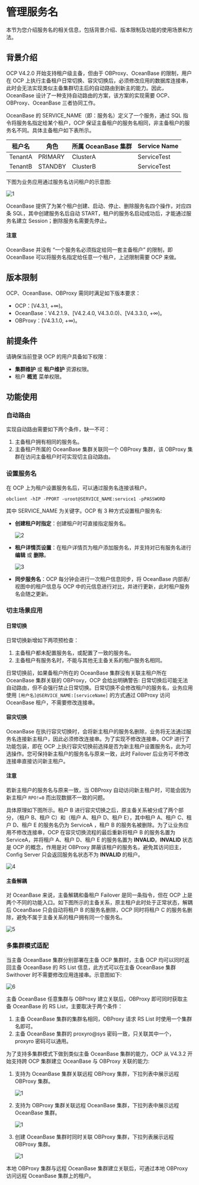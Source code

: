 # 管理服务名

本节为您介绍服务名的相关信息，包括背景介绍、版本限制及功能的使用场景和方法。

## 背景介绍

OCP V4.2.0 开始支持租户级主备，但由于 OBProxy、OceanBase 的限制，用户在 OCP 上执行主备租户日常切换、容灾切换后，必须修改应用的数据库连接串，此时会无法实现类似主备集群切主后的自动路由到新主的能力。因此，OceanBase 设计了一种支持自动路由的方案，该方案的实现需要 OCP、OBProxy、OceanBase 三者协同工作。

OceanBase 的 SERVICE_NAME（即：服务名）定义了一个服务，通过 SQL 指令将服务名指定给某个租户，OCP 保证主备租户的服务名相同，非主备租户的服务名不同。具体主备租户如下表所示。

| 租户名 | 角色 | 所属 OceanBase 集群 | Service Name |
| --------- | ---------- | --------- | -------- |
| TenantA | PRIMARY | ClusterA | ServiceTest |
| TenantB | STANDBY | ClusterB | ServiceTest |

下图为业务应用通过服务名访问租户的示意图:

![1](https://obbusiness-private.oss-cn-shanghai.aliyuncs.com/doc/img/ocp/433/202411141354.png)

OceanBase 提供了为某个租户创建、启动、停止、删除服务名四个操作，对应四条 SQL，其中创建服务名后自动 START，租户的服务名启动成功后，才能通过服务名建立 Session；删除服务名需要先停止。

<main id="notice" type='notice'>
<h4>注意</h4>
<p>OceanBase 并没有 “一个服务名必须指定给同一套主备租户” 的限制，即 OceanBase 可以将服务名指定给任意一个租户，上述限制需要 OCP 来做。</p>
</main>

## 版本限制

OCP、OceanBase、OBProxy 需同时满足如下版本要求：

* OCP：[V4.3.1, +∞)。
* OceanBase：V4.2.1.9、[V4.2.4.0, V4.3.0.0)、[V4.3.3.0, +∞)。
* OBProxy：[V4.3.1.0, +∞)。

## 前提条件

请确保当前登录 OCP 的用户具备如下权限：

* **集群维护** 或 **租户维护** 资源权限。
* 租户 **概览** 菜单权限。

## 功能使用

### 自动路由

实现自动路由需要如下两个条件，缺一不可：

1. 主备租户拥有相同的服务名。
2. 主备租户所属的 OceanBase 集群关联同一个 OBProxy 集群，该 OBProxy 集群在访问主备租户时可实现切主自动路由。

### 设置服务名

在 OCP 上为租户设置服务名后，可以通过服务名连接该租户。

```shell
obclient -hIP -PPORT -uroot@SERVICE_NAME:service1 -pPASSWORD
```

其中 SERVICE_NAME 为关键字。OCP 有 3 种方式设置租户服务名:

* **创建租户时指定**：创建租户时可直接指定服务名。

    ![2](https://obbusiness-private.oss-cn-shanghai.aliyuncs.com/doc/img/ocp/433/202411141356.png)

* **租户详情页设置**：在租户详情页为租户添加服务名，并支持对已有服务名进行 **编辑** 或 **删除**。

    ![3](https://obbusiness-private.oss-cn-shanghai.aliyuncs.com/doc/img/ocp/433/202411141357.png)

* **同步服务名**：OCP 每分钟会进行一次租户信息同步，将 OceanBase 内部表/视图中的租户信息与 OCP 中的元信息进行对比，并进行更新，此时租户服务名会随之更新。

### 切主场景应用

#### 日常切换

日常切换新增如下两项预检查：

1. 主备租户都未配置服务名，或配置了一致的服务名。
2. 主备租户有服务名时，不能与其他无主备关系的租户服务名相同。

日常切换前，如果备租户所在的 OceanBase 集群没有关联主租户所在 OceanBase 集群关联的 OBProxy，OCP 会给出明确警告: 日常切换后可能无法自动路由，但不会强行禁止日常切换。日常切换不会修改租户的服务名，业务应用使用 `[用户名]@SERVICE_NAME:[serviceName]` 的方式通过 OBProxy 访问 OceanBase 租户，不需要修改连接串。

#### 容灾切换

OceanBase 在执行容灾切换时，会将新主租户的服务名删除，业务将无法通过服务名连接新主租户，因此必须修改连接串。为了实现不修改连接串，OCP 进行了功能包装，即在 OCP 上执行容灾切换前选择是否为新主租户设置服务名，此为可选操作。您可保持新主租户的服务名与原来一致，此时 Failover 后业务可不修改连接串直接访问新主租户。

<main id="notice" type='notice'>
<h4>注意</h4>
<p>若新主租户的服务名与原来一致，当 OBProxy 自动访问新主租户时，可能会因为新主租户 <code>RPO!=0</code> 而出现数据不一致的问题。</p>
</main>

具体原理如下图所示。租户 B 进行容灾切换之后，原主备关系被分成了两个部分，（租户 B、租户 C）和（租户 A、租户 D、租户 E），其中租户 A、租户 C、租户 D、租户 E 的服务名仍为 ServiceA ，租户 B 的服务名被删除。为了让业务应用不修改连接串，OCP 在容灾切换流程的最后重新将租户 B 的服务名置为 ServiceA，并将租户 A、租户 D、租户 E 的服务名置为 **INVALID**。**INVALID** 状态是 OCP 的概念，作用是对 OBProxy 屏蔽该租户的服务名，避免其访问旧主，Config Server 只会返回服务名状态不为 **INVALID** 的租户。

![4](https://obbusiness-private.oss-cn-shanghai.aliyuncs.com/doc/img/ocp/433/serviceA.png)  

#### 主备解耦

对 OceanBase 来说，主备解耦和备租户 Failover 是同一条指令，但在 OCP 上是两个不同的功能入口。如下图所示的主备关系，原主租户此时处于正常状态，解耦后 OceanBase 只会自动将租户 B 的服务名删除，OCP 同时将租户 C 的服务名删除，避免不属于主备关系的租户拥有同一个服务名。

![5](https://obbusiness-private.oss-cn-shanghai.aliyuncs.com/doc/img/ocp/433/serviceB.png)

### 多集群模式适配

当主备 OceanBase 集群分别部署在主备 OCP 集群时，主备 OCP 均可以同时返回主备 OceanBase 的 RS List 信息，此方式可以在主备 OceanBase 集群 Swithover 时不需要修改应用连接串。示意图如下:

![6](https://obbusiness-private.oss-cn-shanghai.aliyuncs.com/doc/img/ocp/433/202411141358.png)

主备 OceanBase 任意集群与 OBProxy 建立关联后，OBProxy 即可同时获取主备 OceanBase 的 RS List，主要取决于两个条件：

1. 主备 OceanBase 集群的集群名相同，OBProxy 请求 RS List 时使用一个集群名即可。
2. 主备 OceanBase 集群的 proxyro@sys 密码一致，只关联其中一个，proxyro 密码可以通用。

为了支持多集群模式下做到类似主备 OceanBase 集群的能力，OCP 从 V4.3.2 开始支持跨 OCP 集群建立 OceanBase 与 OBProxy 关联的能力:

1. 支持为 OceanBase 集群关联远程 OBProxy 集群，下拉列表中展示远程 OBProxy 集群。

    ![1](https://obbusiness-private.oss-cn-shanghai.aliyuncs.com/doc/img/ocp/433/202411141504.png)

2. 支持为 OBProxy 集群关联远程 OceanBase 集群，下拉列表中展示远程 OceanBase 集群。

    ![1](https://obbusiness-private.oss-cn-shanghai.aliyuncs.com/doc/img/ocp/433/202411141506.png)

3. 创建 OceanBase 集群时同时关联 OBProxy 集群，下拉列表展示远程 OBProxy 集群。

    ![1](https://obbusiness-private.oss-cn-shanghai.aliyuncs.com/doc/img/ocp/433/202411141508.png)

本地 OBProxy 集群与远程 OceanBase 集群建立关联后，可通过本地 OBProxy 访问远程 OceanBase 集群上的租户。
